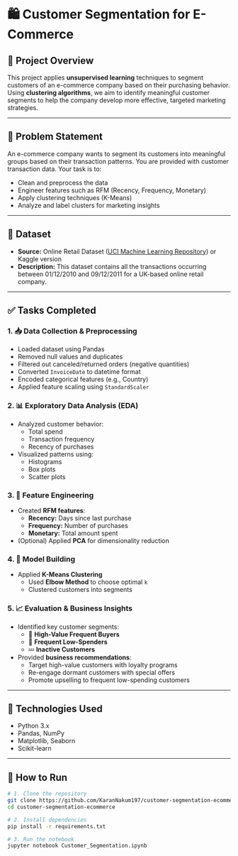 # 🛍️ Customer Segmentation for E-Commerce

## 📌 Project Overview

This project applies **unsupervised learning** techniques to segment customers of an e-commerce company based on their purchasing behavior. Using **clustering algorithms**, we aim to identify meaningful customer segments to help the company develop more effective, targeted marketing strategies.

---

## 🎯 Problem Statement

An e-commerce company wants to segment its customers into meaningful groups based on their transaction patterns. You are provided with customer transaction data. Your task is to:
- Clean and preprocess the data
- Engineer features such as RFM (Recency, Frequency, Monetary)
- Apply clustering techniques (K-Means)
- Analyze and label clusters for marketing insights

---

## 📂 Dataset

- **Source:** Online Retail Dataset ([UCI Machine Learning Repository](https://archive.ics.uci.edu/ml/datasets/online+retail)) or Kaggle version
- **Description:** This dataset contains all the transactions occurring between 01/12/2010 and 09/12/2011 for a UK-based online retail company.

---

## ✅ Tasks Completed

### 1. 📥 Data Collection & Preprocessing
- Loaded dataset using Pandas
- Removed null values and duplicates
- Filtered out canceled/returned orders (negative quantities)
- Converted `InvoiceDate` to datetime format
- Encoded categorical features (e.g., Country)
- Applied feature scaling using `StandardScaler`

### 2. 📊 Exploratory Data Analysis (EDA)
- Analyzed customer behavior:
  - Total spend
  - Transaction frequency
  - Recency of purchases
- Visualized patterns using:
  - Histograms
  - Box plots
  - Scatter plots

### 3. 🧮 Feature Engineering
- Created **RFM features**:
  - **Recency:** Days since last purchase
  - **Frequency:** Number of purchases
  - **Monetary:** Total amount spent
- (Optional) Applied **PCA** for dimensionality reduction

### 4. 🤖 Model Building
- Applied **K-Means Clustering**
  - Used **Elbow Method** to choose optimal `k`
  - Clustered customers into segments

### 5. 📈 Evaluation & Business Insights
- Identified key customer segments:
  - 🎯 **High-Value Frequent Buyers**
  - 🔁 **Frequent Low-Spenders**
  - 💤 **Inactive Customers**
- Provided **business recommendations**:
  - Target high-value customers with loyalty programs
  - Re-engage dormant customers with special offers
  - Promote upselling to frequent low-spending customers

---

## 🧰 Technologies Used

- Python 3.x
- Pandas, NumPy
- Matplotlib, Seaborn
- Scikit-learn

---

## 📌 How to Run

```bash
# 1. Clone the repository
git clone https://github.com/KaranNakum197/customer-segmentation-ecommerce.git
cd customer-segmentation-ecommerce

# 2. Install dependencies
pip install -r requirements.txt

# 3. Run the notebook
jupyter notebook Customer_Segmentation.ipynb
